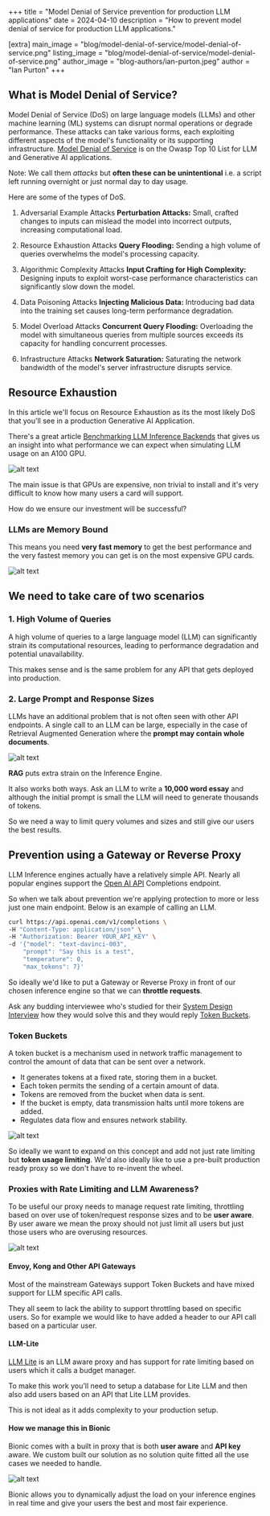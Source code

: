 +++
title = "Model Denial of Service prevention for  production LLM applications"
date = 2024-04-10
description = "How to prevent model denial of service for production LLM applications."

[extra]
main_image = "blog/model-denial-of-service/model-denial-of-service.png"
listing_image = "blog/model-denial-of-service/model-denial-of-service.png"
author_image = "blog-authors/ian-purton.jpeg"
author = "Ian Purton"
+++

## What is Model Denial of Service?

Model Denial of Service (DoS) on large language models (LLMs) and other machine learning (ML) systems can disrupt normal operations or degrade performance. These attacks can take various forms, each exploiting different aspects of the model's functionality or its supporting infrastructure. [Model Denial of Service](https://genai.owasp.org/llmrisk/llm04-model-denial-of-service/) is on the Owasp Top 10 List for LLM and Generative AI applications.

Note: We call them *attacks* but **often these can be unintentional** i.e. a script left running overnight or just normal day to day usage.

Here are some of the types of DoS. 

1. Adversarial Example Attacks
**Perturbation Attacks:** Small, crafted changes to inputs can mislead the model into incorrect outputs, increasing computational load.

2. Resource Exhaustion Attacks
**Query Flooding:** Sending a high volume of queries overwhelms the model's processing capacity.

3. Algorithmic Complexity Attacks
**Input Crafting for High Complexity:** Designing inputs to exploit worst-case performance characteristics can significantly slow down the model.

4. Data Poisoning Attacks
**Injecting Malicious Data:** Introducing bad data into the training set causes long-term performance degradation.

5. Model Overload Attacks
**Concurrent Query Flooding:** Overloading the model with simultaneous queries from multiple sources exceeds its capacity for handling concurrent processes.

6. Infrastructure Attacks
**Network Saturation:** Saturating the network bandwidth of the model's server infrastructure disrupts service.

## Resource Exhaustion

In this article we'll focus on Resource Exhaustion as its the most likely DoS that you'll see in a production Generative AI Application.

There's a great article [Benchmarking LLM Inference Backends](https://www.bentoml.com/blog/benchmarking-llm-inference-backends) that gives us an insight into what performance we can expect when simulating LLM usage on an A100 GPU.

![alt text](nvidia-a100-80gb.jpg "Nvidia A100")

The main issue is that GPUs are expensive, non trivial to install and it's very difficult to know how many users a card will support.

How do we ensure our investment will be successful?

### LLMs are Memory Bound

This means you need **very fast memory** to get the best performance and the very fastest memory you can get is on the most expensive GPU cards.

![alt text](llama3_70b_performance.png "LLM Performance and Rate Limiting")

## We need to take care of two scenarios

### 1. High Volume of Queries

A high volume of queries to a large language model (LLM) can significantly strain its computational resources, leading to performance degradation and potential unavailability. 

This makes sense and is the same problem for any API that gets deployed into production.

### 2. Large Prompt and Response Sizes

LLMs have an additional problem that is not often seen with other API endpoints. A single call to an LLM can be large, especially in the case of Retrieval Augmented Generation where the **prompt may contain whole documents**.

![alt text](rag-arch.png "RAG Architecturey")

**RAG** puts extra strain on the Inference Engine.

It also works both ways. Ask an LLM to write a __10,000 word essay__ and although the initial prompt is small the LLM will need to generate thousands of tokens.

So we need a way to limit query volumes and sizes and still give our users the best results.

## Prevention using a Gateway or Reverse Proxy

LLM Inference engines actually have a relatively simple API. Nearly all popular engines support the [Open AI API](https://platform.openai.com/docs/api-reference/completions) Completions endpoint.

So when we talk about prevention we're applying protection to more or less just one main endpoint. Below is an example of calling an LLM.

```sh
curl https://api.openai.com/v1/completions \
-H "Content-Type: application/json" \
-H "Authorization: Bearer YOUR_API_KEY" \
-d '{"model": "text-davinci-003", 
    "prompt": "Say this is a test", 
    "temperature": 0, 
    "max_tokens": 7}'
```

So ideally we'd like to put a Gateway or Reverse Proxy in front of our chosen inference engine so that we can **throttle requests**.

Ask any budding interviewee who's studied for their [System Design Interview](https://interviewing.io/guides/system-design-interview) how they would solve this and they would reply [Token Buckets](https://en.wikipedia.org/wiki/Token_bucket).

### Token Buckets

A token bucket is a mechanism used in network traffic management to control the amount of data that can be sent over a network.

- It generates tokens at a fixed rate, storing them in a bucket.
- Each token permits the sending of a certain amount of data.
- Tokens are removed from the bucket when data is sent.
- If the bucket is empty, data transmission halts until more tokens are added.
- Regulates data flow and ensures network stability.

![alt text](token-bucket.webp "Token Buckets")

So ideally we want to expand on this concept and add not just rate limiting but **token usage limiting**. We'd also ideally like to use a pre-built production ready proxy so we don't have to re-invent the wheel.

### Proxies with Rate Limiting and LLM Awareness?

To be useful our proxy needs to manage request rate limiting, throttling based on over use of token/request response sizes and to be **user aware**. By user aware we mean the proxy should not just limit all users but just those users who are overusing resources.

![alt text](rate-limiter.jpeg "Rate Limiting")

#### Envoy, Kong and Other API Gateways

Most of the mainstream Gateways support Token Buckets and have mixed support for LLM specific API calls.

They all seem to lack the ability to support throttling based on specific users. So for example we would like to have added a header to our API call based on a particular user.

#### LLM-Lite

[LLM Lite](https://www.litellm.ai) is an LLM aware proxy and has support for rate limiting based on users which it calls a budget manager.

To make this work you'll need to setup a database for Lite LLM and then also add users based on an API that Lite LLM provides.

This is not ideal as it adds complexity to your production setup.

#### How we manage this in Bionic

Bionic comes with a built in proxy that is both **user aware** and **API key** aware. We custom built our solution as no solution quite fitted all the use cases we needed to handle.

![alt text](bionic-limits.png "Bionic Token Limits")

Bionic allows you to dynamically adjust the load on your inference engines in real time and give your users the best and most fair experience.